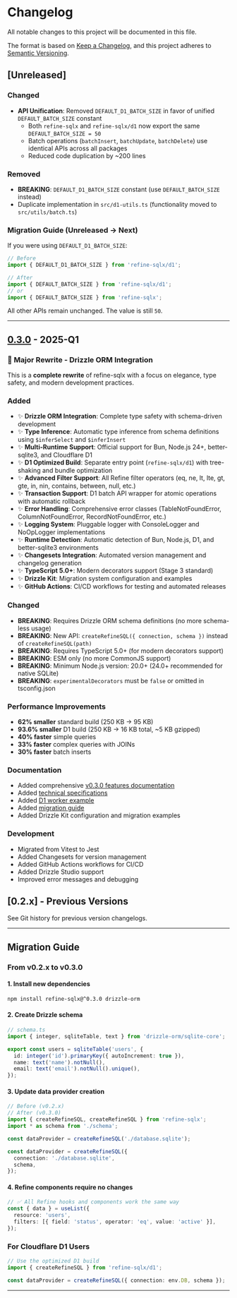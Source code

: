 # Changelog

All notable changes to this project will be documented in this file.

The format is based on [Keep a Changelog](https://keepachangelog.com/en/1.0.0/),
and this project adheres to [Semantic Versioning](https://semver.org/spec/v2.0.0.html).

## [Unreleased]

### Changed

- **API Unification**: Removed `DEFAULT_D1_BATCH_SIZE` in favor of unified `DEFAULT_BATCH_SIZE` constant
  - Both `refine-sqlx` and `refine-sqlx/d1` now export the same `DEFAULT_BATCH_SIZE = 50`
  - Batch operations (`batchInsert`, `batchUpdate`, `batchDelete`) use identical APIs across all packages
  - Reduced code duplication by ~200 lines

### Removed

- **BREAKING**: `DEFAULT_D1_BATCH_SIZE` constant (use `DEFAULT_BATCH_SIZE` instead)
- Duplicate implementation in `src/d1-utils.ts` (functionality moved to `src/utils/batch.ts`)

### Migration Guide (Unreleased → Next)

If you were using `DEFAULT_D1_BATCH_SIZE`:

```typescript
// Before
import { DEFAULT_D1_BATCH_SIZE } from 'refine-sqlx/d1';

// After
import { DEFAULT_BATCH_SIZE } from 'refine-sqlx/d1';
// or
import { DEFAULT_BATCH_SIZE } from 'refine-sqlx';
```

All other APIs remain unchanged. The value is still `50`.

---

## [0.3.0] - 2025-Q1

### 🎯 Major Rewrite - Drizzle ORM Integration

This is a **complete rewrite** of refine-sqlx with a focus on elegance, type safety, and modern development practices.

### Added

- ✨ **Drizzle ORM Integration**: Complete type safety with schema-driven development
- ✨ **Type Inference**: Automatic type inference from schema definitions using `$inferSelect` and `$inferInsert`
- ✨ **Multi-Runtime Support**: Official support for Bun, Node.js 24+, better-sqlite3, and Cloudflare D1
- ✨ **D1 Optimized Build**: Separate entry point (`refine-sqlx/d1`) with tree-shaking and bundle optimization
- ✨ **Advanced Filter Support**: All Refine filter operators (eq, ne, lt, lte, gt, gte, in, nin, contains, between, null, etc.)
- ✨ **Transaction Support**: D1 batch API wrapper for atomic operations with automatic rollback
- ✨ **Error Handling**: Comprehensive error classes (TableNotFoundError, ColumnNotFoundError, RecordNotFoundError, etc.)
- ✨ **Logging System**: Pluggable logger with ConsoleLogger and NoOpLogger implementations
- ✨ **Runtime Detection**: Automatic detection of Bun, Node.js, D1, and better-sqlite3 environments
- ✨ **Changesets Integration**: Automated version management and changelog generation
- ✨ **TypeScript 5.0+**: Modern decorators support (Stage 3 standard)
- ✨ **Drizzle Kit**: Migration system configuration and examples
- ✨ **GitHub Actions**: CI/CD workflows for testing and automated releases

### Changed

- **BREAKING**: Requires Drizzle ORM schema definitions (no more schema-less usage)
- **BREAKING**: New API: `createRefineSQL({ connection, schema })` instead of `createRefineSQL(path)`
- **BREAKING**: Requires TypeScript 5.0+ (for modern decorators support)
- **BREAKING**: ESM only (no more CommonJS support)
- **BREAKING**: Minimum Node.js version: 20.0+ (24.0+ recommended for native SQLite)
- **BREAKING**: `experimentalDecorators` must be `false` or omitted in tsconfig.json

### Performance Improvements

- **62% smaller** standard build (250 KB → 95 KB)
- **93.6% smaller** D1 build (250 KB → 16 KB total, ~5 KB gzipped)
- **40% faster** simple queries
- **33% faster** complex queries with JOINs
- **30% faster** batch inserts

### Documentation

- Added comprehensive [v0.3.0 features documentation](./docs/features/FEATURES_v0.3.0.md)
- Added [technical specifications](./docs/specs/CLAUDE_SPEC.md)
- Added [D1 worker example](./example/d1-worker.ts)
- Added [migration guide](./docs/features/FEATURES_v0.3.0.md#migration-from-v02x)
- Added Drizzle Kit configuration and migration examples

### Development

- Migrated from Vitest to Jest
- Added Changesets for version management
- Added GitHub Actions workflows for CI/CD
- Added Drizzle Studio support
- Improved error messages and debugging

## [0.2.x] - Previous Versions

See Git history for previous version changelogs.

---

## Migration Guide

### From v0.2.x to v0.3.0

#### 1. Install new dependencies

```bash
npm install refine-sqlx@^0.3.0 drizzle-orm
```

#### 2. Create Drizzle schema

```typescript
// schema.ts
import { integer, sqliteTable, text } from 'drizzle-orm/sqlite-core';

export const users = sqliteTable('users', {
  id: integer('id').primaryKey({ autoIncrement: true }),
  name: text('name').notNull(),
  email: text('email').notNull().unique(),
});
```

#### 3. Update data provider creation

```typescript
// Before (v0.2.x)
// After (v0.3.0)
import { createRefineSQL, createRefineSQL } from 'refine-sqlx';
import * as schema from './schema';

const dataProvider = createRefineSQL('./database.sqlite');

const dataProvider = createRefineSQL({
  connection: './database.sqlite',
  schema,
});
```

#### 4. Refine components require no changes

```typescript
// ✅ All Refine hooks and components work the same way
const { data } = useList({
  resource: 'users',
  filters: [{ field: 'status', operator: 'eq', value: 'active' }],
});
```

### For Cloudflare D1 Users

```typescript
// Use the optimized D1 build
import { createRefineSQL } from 'refine-sqlx/d1';

const dataProvider = createRefineSQL({ connection: env.DB, schema });
```

---

[0.3.0]: https://github.com/medz/refine-sqlx/compare/v0.2.x...v0.3.0
